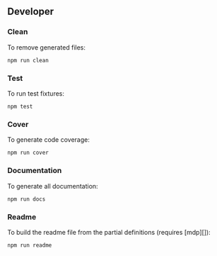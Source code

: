 ## Developer

### Clean

To remove generated files:

```
npm run clean
```

### Test

To run test fixtures:

```
npm test
```

### Cover

To generate code coverage:

```
npm run cover
```

### Documentation

To generate all documentation:

```
npm run docs
```

### Readme

To build the readme file from the partial definitions (requires [mdp][]):

```
npm run readme
```

